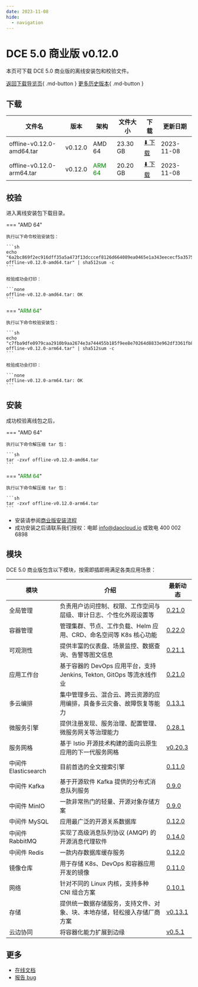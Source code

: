 ```yaml
---
date: 2023-11-08
hide:
  - navigation
---
```


# DCE 5.0 商业版 v0.12.0

本页可下载 DCE 5.0 商业版的离线安装包和校验文件。

[返回下载导览页](../index.md#_2){ .md-button } [更多历史版本](./dce5-installer-history.md){ .md-button }

## 下载

| 文件名 | 版本 | 架构 | 文件大小 | 下载 | 更新日期 |
| ----- | --- | ---- | ------ | --- | -------- |
| offline-v0.12.0-amd64.tar | v0.12.0 | AMD 64 | 23.30 GB | [:arrow_down: 下载](https://qiniu-download-public.daocloud.io/DaoCloud_Enterprise/dce5/offline-v0.12.0-amd64.tar) | 2023-11-08 |
| offline-v0.12.0-arm64.tar | v0.12.0 | <font color="green">ARM 64</font>| 20.20 GB | [:arrow_down: 下载](https://qiniu-download-public.daocloud.io/DaoCloud_Enterprise/dce5/offline-v0.12.0-arm64.tar) | 2023-11-08 |

## 校验

进入离线安装包下载目录。

=== "AMD 64"

    执行以下命令校验安装包：

    ```sh
    echo "6a2bc869f2ec916dff35a5a473f13dcccef8126d664089ea0465e1a343eececf5a357520244990c765c9de608b765e26b8950bf0322b26b5e53491826d1d919a  offline-v0.12.0-amd64.tar" | sha512sum -c
    ```

    校验成功会打印：

    ```none
    offline-v0.12.0-amd64.tar: OK
    ```

=== "<font color="green">ARM 64</font>"

    执行以下命令校验安装包：

    ```sh
    echo "c7fba9dfe0979caa2910b9aa2674e3a744455b185f9ee8e70264d8833e962df3361fb85d9d5d33be8fc643e36d9929e3d7af37ead66e7d30483d76dc77faa04c  offline-v0.12.0-arm64.tar" | sha512sum -c
    ```

    校验成功会打印：

    ```none
    offline-v0.12.0-arm64.tar: OK
    ```

## 安装

成功校验离线包之后，

=== "AMD 64"

    执行以下命令解压缩 tar 包：

    ```sh
    tar -zxvf offline-v0.12.0-amd64.tar
    ```

=== "<font color="green">ARM 64</font>"

    执行以下命令解压缩 tar 包：

    ```sh
    tar -zxvf offline-v0.12.0-arm64.tar
    ```

- 安装请参阅[商业版安装流程](../../install/commercial/start-install.md)
- 成功安装之后请联系我们授权：电邮 info@daocloud.io 或致电 400 002 6898

## 模块

DCE 5.0 商业版包含以下模块，按需即插即用满足各类应用场景：

| 模块 | 介绍 | 最新动态 |
| --- | ---- | ------ |
| 全局管理 | 负责用户访问控制、权限、工作空间与层级、审计日志、个性化外观设置等 | [0.21.0](../../ghippo/intro/release-notes.md#v0210) |
| 容器管理 | 管理集群、节点、工作负载、Helm 应用、CRD、命名空间等 K8s 核心功能| [0.22.0](../../kpanda/intro/release-notes.md#v0220) |
| 可观测性 | 提供丰富的仪表盘、场景监控、数据查询、告警等图文信息 | [0.21.1](../../insight/intro/release-notes.md#v0210) |
| 应用工作台 | 基于容器的 DevOps 应用平台，支持 Jenkins, Tekton, GitOps 等流水线作业 | [0.21.0](../../amamba/intro/release-notes.md#v0210) |
| 多云编排 | 集中管理多云、混合云、跨云资源的应用编排，具备多云灾备、故障恢复等能力 | [0.13.1](../../kairship/intro/release-notes.md#v0130) |
| 微服务引擎 | 提供注册发现、服务治理、配置管理、微服务网关等治理能力 | [0.28.1](../../skoala/intro/release-notes.md#v0281) |
| 服务网格 | 基于 Istio 开源技术构建的面向云原生应用的下一代服务网格 | [v0.20.3](../../mspider/intro/release-notes.md#v0203) |
| 中间件 Elasticsearch | 目前首选的全文搜索引擎 | [0.11.0](../../middleware/elasticsearch/release-notes.md#v0110) |
| 中间件 Kafka | 基于开源软件 Kafka 提供的分布式消息队列服务 | [0.9.0](../../middleware/kafka/release-notes.md#v090) |
| 中间件 MinIO | 一款非常热门的轻量、开源对象存储方案 | [0.9.0](../../middleware/minio/release-notes.md#v090) |
| 中间件 MySQL | 应用最广泛的开源关系数据库 | [0.12.0](../../middleware/mysql/release-notes.md#v0120) |
| 中间件 RabbitMQ | 实现了高级消息队列协议 (AMQP) 的开源消息代理软件 | [0.14.0](../../middleware/rabbitmq/release-notes.md#v0140)|
| 中间件 Redis | 一款内存数据库缓存服务 | [0.12.0](../../middleware/redis/release-notes.md#v0120) |
| 镜像仓库 | 用于存储 K8s、DevOps 和容器应用开发的镜像 | [0.11.0](../../kangaroo/intro/release-notes.md#v0110) |
| 网络 | 针对不同的 Linux 内核，支持多种 CNI 组合方案 | [0.10.1](../../network/intro/release-notes.md#v0101) |
| 存储 | 提供统一数据存储服务，支持文件、对象、块、本地存储，轻松接入存储厂商方案 | [v0.13.1](../../storage/hwameistor/release-notes.md#v0131) |
| 云边协同| 将容器化能力扩展到边缘 | [v0.5.1](../../kant/intro/release-notes.md#v050) |

## 更多

- [在线文档](../../dce/index.md)
- [报告 bug](https://github.com/DaoCloud/DaoCloud-docs/issues)
